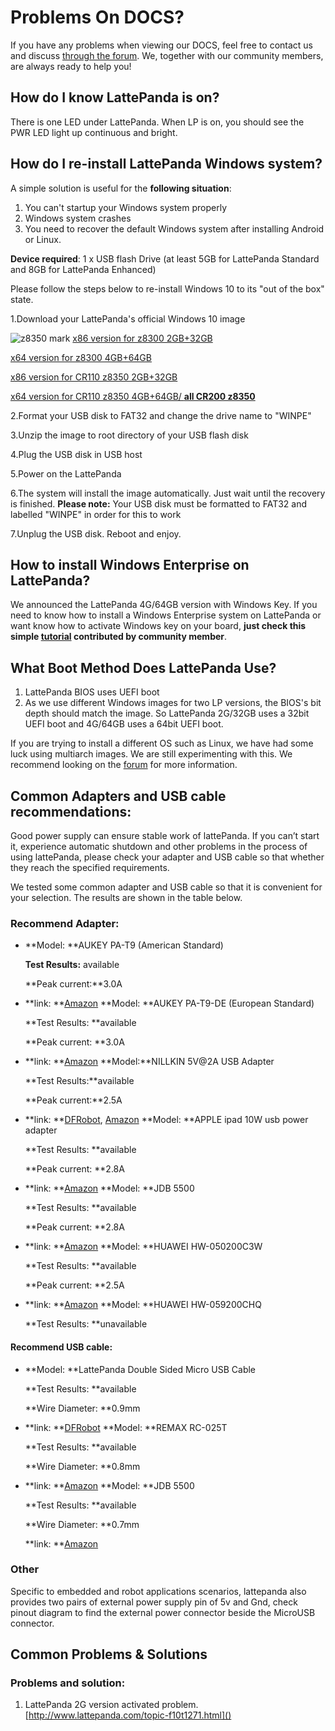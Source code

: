 # Problems On DOCS?

If you have any problems when viewing our DOCS, feel free to contact us and discuss [through the forum](http://www.lattepanda.com/topic-f16t1713.html). We, together with our community members, are always ready to help you!

## How do I know LattePanda is on?

There is one LED under LattePanda. When LP is on, you should see the PWR LED light up continuous and bright.

## How do I re-install LattePanda Windows system?

A simple solution is useful for the **following situation**:

1. You can't startup your Windows system properly
2. Windows system crashes
3. You need to recover the default Windows system after installing Android or Linux.

**Device required**: 1 x USB flash Drive (at least 5GB for LattePanda Standard and 8GB for LattePanda Enhanced)

Please follow the steps below to re-install Windows 10 to its "out of the box" state.

1.Download your LattePanda's official Windows 10 image

![z8350 mark](http://www.lattepanda.com/wp-content/uploads/2017/02/8350-stick.png)
[x86 version for z8300 2GB+32GB](https://drive.google.com/file/d/0B5YJ8UIGswVqeXFsbnRnWi1xXzg/view)

[x64 version for z8300 4GB+64GB](https://drive.google.com/file/d/0B5YJ8UIGswVqSm5qWF91MG1NWnc/view)

[x86 version for CR110 z8350 2GB+32GB](https://drive.google.com/file/d/0BzUYTecbiooHdVhHbFVZak4xREk/view)

[x64 version for CR110 z8350 4GB+64GB/ **all CR200 z8350**](https://drive.google.com/file/d/0BzUYTecbiooHS2hfcmNmVlhaWjA/view)

2.Format your USB disk to FAT32 and change the drive name to "WINPE"

3.Unzip the image to root directory of your USB flash disk

4.Plug the USB disk in USB host

5.Power on the LattePanda

6.The system will install the image automatically. Just wait until the recovery is finished. **Please note:** Your USB disk must be formatted to FAT32 and labelled "WINPE" in order for this to work

7.Unplug the USB disk. Reboot and enjoy.

## How to install Windows Enterprise on LattePanda?

We announced the LattePanda 4G/64GB version with Windows Key. If you need to know how to install a Windows Enterprise system on LattePanda or want know how to activate Windows key on your board, **just check this simple [tutorial](http://www.lattepanda.com/forum/viewtopic.php?f=6&t=1388) contributed by community member**.

## What Boot Method Does LattePanda Use?

1. LattePanda BIOS uses UEFI boot
2. As we use different Windows images for two LP versions, the BIOS's bit depth should match the image. So LattePanda 2G/32GB uses a 32bit UEFI boot and 4G/64GB uses a 64bit UEFI boot.

If you are trying to install a different OS such as Linux, we have had some luck using multiarch images. We are still experimenting with this. We recommend looking on the [forum](http://www.lattepanda.com/forum/viewtopic.php?f=5&t=275) for more information.

## Common Adapters and USB cable recommendations:

Good power supply can ensure stable work of lattePanda. If you can’t start it, experience automatic shutdown and other problems in the process of using lattePanda, please check your adapter and USB cable so that whether they reach the specified requirements.

We tested some common adapter and USB cable so that it is convenient for your selection. The results are shown in the table below.

### Recommend Adapter:

- **Model: **AUKEY PA-T9 (American Standard)

  **Test Results:** available

  **Peak current:**3.0A

- **link: **[Amazon](https://www.amazon.com/Charge-Charger-Galaxy-Qualcomm-Certified/dp/B018RR30TK/ref=sr_1_1?ie=UTF8&qid=1466745738&sr=8-1&keywords=AUKEY+PA-T9) **Model: **AUKEY PA-T9-DE (European Standard)

  **Test Results: **available

  **Peak current: **3.0A

- **link: **[Amazon](https://www.amazon.de/AUKEY-Ladeger%C3%A4t-Port-schwarz-schnell/dp/B01AHWOH54/ref=sr_1_1?ie=UTF8&qid=1469606331&sr=8-1&keywords=PA-T9) **Model:**NILLKIN 5V@2A USB Adapter

  **Test Results:**available

  **Peak current:**2.5A

- **link: **[DFRobot](http://www.dfrobot.com/index.php?route=product/product&product_id=933&search=lattepanda&description=true#.V1UDL2OxhVo), [Amazon](http://www.amazon.com/Adapter-Nillkin%C2%AEUS-Standard-Charger-Samsung/dp/B015SL0Y3I/ref=sr_1_1?ie=UTF8&qid=1465189045&sr=8-1&keywords=NILLKIN+5V+2A+USB) **Model: **APPLE ipad 10W usb power adapter

  **Test Results: **available

  **Peak current: **2.8A


- **link: **[Amazon](http://www.amazon.com/Apple-A1357-Power-Adapter-iPhone/dp/B008QYIMO8/ref=sr_1_1?ie=UTF8&qid=1465189264&sr=8-1&keywords=APPLE+10W++adapter) **Model: **JDB 5500

  **Test Results: **available

  **Peak current: **2.8A


- **link: **[Amazon](http://www.amazon.com/Charger-JDB-Charge-Adapter-Samsung/dp/B00R26VRHA/ref=sr_1_1?ie=UTF8&qid=1465189309&sr=8-1&keywords=JDB+5500) **Model: **HUAWEI HW-050200C3W

  **Test Results: **available

  **Peak current: **2.5A


- **link: **[Amazon](http://www.amazon.com/Huawei-Original-Travel-Charger-Micro/dp/B017M0LNYC/ref=sr_1_1?ie=UTF8&qid=1465189465&sr=8-1&keywords=HW-050200C3W) **Model: **HUAWEI HW-059200CHQ

  **Test Results: **unavailable

#### Recommend USB cable:

- **Model: **LattePanda Double Sided Micro USB Cable

  **Test Results: **available

  **Wire Diameter: **0.9mm

- **link: **[DFRobot](http://www.dfrobot.com/index.php?route=product/product&product_id=1430&search=lattepanda&description=true#.V1UEk2OxhVo) **Model: **REMAX RC-025T

  **Test Results: **available

  **Wire Diameter: **0.8mm

- **link: **[Amazon](http://www.amazon.com/REMAX-RC-025t-Charger-Charging-Smartphone/dp/B01CNG4UHW/ref=sr_1_1?ie=UTF8&qid=1465189542&sr=8-1&keywords=REMAX+RC-025T) **Model: **JDB 5500

  **Test Results: **available

  **Wire Diameter: **0.7mm

  **link: **[Amazon](http://www.amazon.com/Charger-JDB-Charge-Adapter-Samsung/dp/B00R26VRHA/ref=sr_1_1?ie=UTF8&qid=1465189309&sr=8-1&keywords=JDB+5500)

### Other

Specific to embedded and robot applications scenarios, lattepanda also provides two pairs of external power supply pin of 5v and Gnd, check pinout diagram to find the external power connector beside the MicroUSB connector.

## Common Problems & Solutions

###  Problems and solution:

1. LattePanda 2G version activated problem.[http://www.lattepanda.com/topic-f10t1271.html]()

